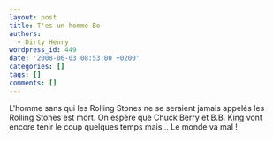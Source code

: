 ```yaml
---
layout: post
title: T'es un homme Bo
authors:
  - Dirty Henry
wordpress_id: 449
date: '2008-06-03 08:53:00 +0200'
categories: []
tags: []
comments: []
---
```

L'homme sans qui les Rolling Stones ne se seraient jamais appelés les Rolling Stones est mort. On espère que Chuck Berry et B.B. King vont encore tenir le coup quelques temps mais... Le monde va mal !
